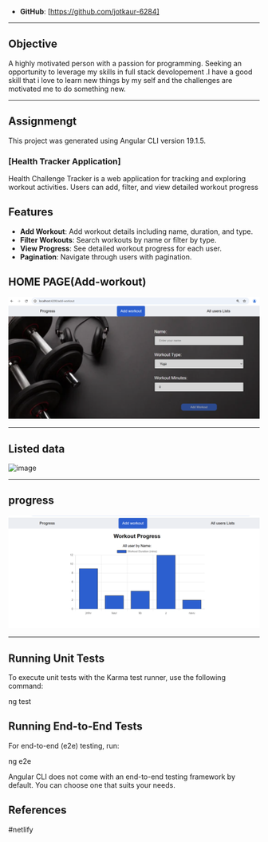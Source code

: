 
- **GitHub**: [https://github.com/jotkaur-6284]
---

## Objective

A highly motivated person with a passion for programming. Seeking an opportunity to leverage my skills in full stack devolopement .I have a good skill that i love to learn new things by my self and the challenges are motivated me to do something new.

---

## Assignmengt
This project was generated using Angular CLI version 19.1.5.

### [Health Tracker Application]
Health Challenge Tracker is a web application for tracking and exploring workout activities. Users can add, filter, and view detailed workout progress

## Features
- **Add Workout**: Add workout details including name, duration, and type.
- **Filter Workouts**: Search workouts by name or filter by type.
- **View Progress**: See detailed workout progress for each user.
- **Pagination**: Navigate through users with pagination.


## HOME PAGE(Add-workout)
![image](https://github.com/jotkaur-6284/rread/blob/main/public/first.PNG?raw=true)

---

## Listed data
![image](https://github.com/user-attachments/assets/e8bc7ebe-64f9-4957-9a9a-20768dc05b59)

---

## progress
![image](https://github.com/jotkaur-6284/HealthTrackerChallenge/blob/main/public/sec.PNG?raw=true)

---

## Running Unit Tests
To execute unit tests with the Karma test runner, use the following command:

ng test

## Running End-to-End Tests
For end-to-end (e2e) testing, run:


ng e2e

Angular CLI does not come with an end-to-end testing framework by default. You can choose one that suits your needs.

## References

#netlify

